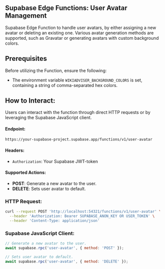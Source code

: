 ## Supabase Edge Functions: User Avatar Management

Supabase Edge Function to handle user avatars, by either assigning a new avatar or deleting an existing one. Various avatar generation methods are supported, such as Gravatar or generating avatars with custom background colors.

## Prerequisites

Before utilizing the Function, ensure the following:

- The environment variable `WIKIADVISER_BACKGROUND_COLORS` is set, containing a string of comma-separated hex colors.

## How to Interact:

Users can interact with the function through direct HTTP requests or by leveraging the Supabase JavaScript client.

#### Endpoint:

```bash
https://your-supabase-project.supabase.app/functions/v1/user-avatar
```

#### Headers:

- `Authorization`: Your Supabase JWT-token

#### Supported Actions:

- **POST**: Generate a new avatar to the user.
- **DELETE**: Sets user avatar to default.

### HTTP Request:

```bash
curl --request POST 'http://localhost:54321/functions/v1/user-avatar' \
  --header 'Authorization: Bearer SUPABASE_ANON_KEY OR USER_TOKEN' \
  --header 'Content-Type: application/json'
```

### Supabase JavaScript Client:

```js
// Generate a new avatar to the user.
await supabase.rpc('user-avatar', { method: 'POST' });

// Sets user avatar to default.
await supabase.rpc('user-avatar', { method: 'DELETE' });
```